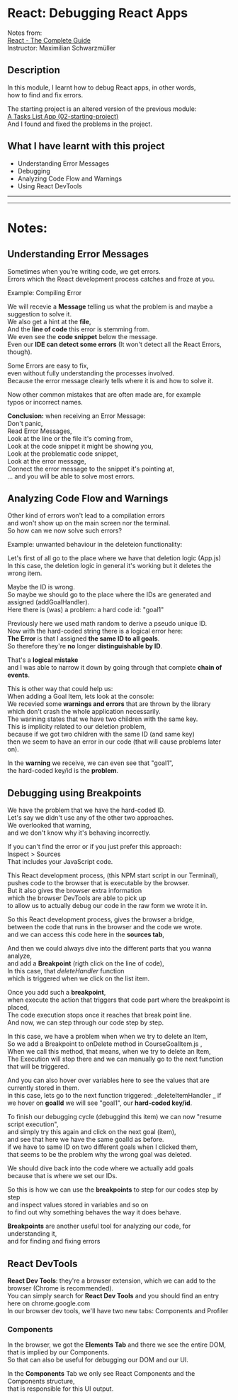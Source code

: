 # React: Debugging React Apps

Notes from:     
[React - The Complete Guide](https://www.udemy.com/course/react-the-complete-guide-incl-redux/)  
Instructor: Maximilian Schwarzmüller 

## Description

In this module, I learnt how to debug React apps, in other words,     
how to find and fix errors.

The starting project is an altered version of the previous module:     
[A Tasks List App (02-starting-project) ](https://github.com/ChristianVillalba/react_complete_guide/tree/main/02-starting-project)      
And I found and fixed the problems in the project.

## What I have learnt with this project
* Understanding Error Messages
* Debugging  
* Analyzing Code Flow and Warnings 
* Using React DevTools

---
---

# Notes:

## Understanding Error Messages

Sometimes when you're writing code, we get errors.       
Errors which the React development process catches and froze at you.

Example: Compiling Error

We will recevie a **Message** telling us what the problem is and maybe a suggestion to solve it.    
We also get a hint at the **file**,       
And the **line of code** this error is stemming from.    
We even see the **code snippet** below the message.       
Even our **IDE can detect some errors** (It won't detect all the React Errors, though).     

Some Errors are easy to fix,       
even without fully understanding the processes involved.      
Because the error message clearly tells where it is and how to solve it.      

Now other common mistakes that are often made are, for example       
typos or incorrect names.

**Conclusion:** when receiving an Error Message:        
Don't panic,       
Read Error Messages,         
Look at the line or the file it's coming from,          
Look at the code snippet it might be showing you,       
Look at the problematic code snippet,      
Look at the error message,      
Connect the error message to the snippet it's pointing at,      
... and you will be able to solve most errors.

## Analyzing Code Flow and Warnings 

Other kind of errors won't lead to a compilation errors         
and won't show up on the main screen nor the terminal.        
So how can we now solve such errors?

Example: unwanted behaviour in the deleteion functionality:

Let's first of all go to the place where we have that deletion logic (App.js)       
In this case, the deletion logic in general it's working but it deletes the wrong item.       

Maybe the ID is wrong.      
So maybe we should go to the place where the IDs are generated and assigned (addGoalHandler).   
Here there is (was) a problem: a hard code id: "goal1"

Previously here we used math random to derive a pseudo unique ID.         
Now with the hard-coded string there is a logical error here:                 
**The Error** is that I assigned **the same ID to all goals**.        
So therefore they're **no** longer **distinguishable by ID**.       

That's a **logical mistake**         
and I was able to narrow it down by going through that complete **chain of events**.

This is other way that could help us:       
When adding a Goal Item, lets look at the console:      
We recevied some **warnings and errors** that are thrown by the library       
which don't crash the whole application necessarily.       
The warining states that we have two children with the same key.         
This is implicity related to our deletion problem,        
because if we got two children with the same ID (and same key)        
then we seem to have an error in our code (that will cause problems later on).       

In the **warning** we receive, we can even see that "goal1",         
the hard-coded key/id is the **problem**.

## Debugging using Breakpoints

We have the problem that we have the hard-coded ID.       
Let's say we didn't use any of the other two approaches.          
We overlooked that warning,         
and we don't know why it's behaving incorrectly.            

If you can't find the error or if you just prefer this approach:        
Inspect > Sources      
That includes your JavaScript code.    

This React development process, (this NPM start script in our Terminal),      
pushes code to the browser that is executable by the browser.       
But it also gives the browser extra information     
which the browser DevTools are able to pick up          
to allow us to actually debug our code in the raw form we wrote it in.  

So this React development process, gives the browser a bridge,      
between the code that runs in the browser and the code we wrote.       
and we can access this code here in the **sources tab**,

And then we could always dive into the different parts that you wanna analyze,        
and add a **Breakpoint** (rigth click on the line of code),        
In this case, that _deleteHandler_ function       
which is triggered when we click on the list item.      

Once you add such a **breakpoint**,      
when execute the action that triggers that code part where the breakpoint is placed,      
The code execution stops once it reaches that break point line.    
And now, we can step through our code step by step.     

In this case, we have a problem when when we try to delete an Item,    
So we add a Breakpoint to onDelete method in CourseGoalItem.js ,       
When we call this method, that means, when we try to delete an Item,     
The Execution will stop there and we can manually go to the next function that will be triggered.     

And you can also hover over variables here to see the values that are currently stored in them.      
in this case, lets go to the next function triggered: _deleteItemHandler _
if we hover on **goalId** we will see "goal1", our **hard-coded key/id**. 

To finish our debugging cycle (debuggind this item) we can now "resume script execution",       
and simply try this again and click on the next goal (item),        
and see that here we have the same goalId as before.       
if we have to same ID on two different goals when I clicked them,       
that seems to be the problem why the wrong goal was deleted.

We should dive back into the code where we actually add goals         
because that is where we set our IDs.       

So this is how we can use the **breakpoints** to step for our codes step by step      
and inspect values stored in variables and so on       
to find out why something behaves the way it does behave.      

**Breakpoints** are another useful tool for analyzing our code, for understanding it,       
and for finding and fixing errors

## React DevTools

**React Dev Tools**: they're a browser extension, which we can add to the browser (Chrome is recommended).          
You can simply search for **React Dev Tools** and you should find an entry here on chrome.google.com        
In our browser dev tools, we'll have two new tabs: Components and Profiler        

### Components

In the browser, we got the **Elements Tab** and there we see the entire DOM,     
that is implied by our Components.      
So that can also be useful for debugging our DOM and our UI.     

In the **Components** Tab we only see React Components and the Components structure,     
that is responsible for this UI output.      

